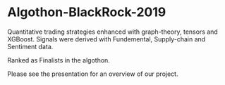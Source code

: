 # Algothon-BlackRock-2019

Quantitative trading strategies enhanced with graph-theory, tensors and XGBoost. Signals were derived with Fundemental, Supply-chain and Sentiment data.

Ranked as Finalists in the algothon.

Please see the presentation for an overview of our project.

